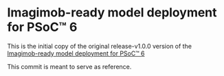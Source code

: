 # Imagimob-ready model deployment for PSoC&trade; 6

This is the initial copy of the original release-v1.0.0 version of the
[Imagimob-ready model deployment for PSoC™ 6](https://github.com/Infineon/mtb-example-ml-imagimob-deploy-ready-model)

This commit is meant to serve as reference.